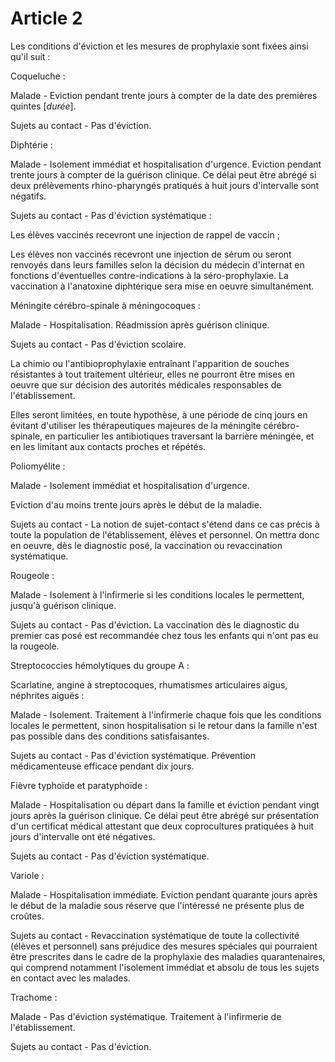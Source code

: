# Article 2

Les conditions d'éviction et les mesures de prophylaxie sont fixées ainsi qu'il suit :

Coqueluche :

Malade - Eviction pendant trente jours à compter de la date des premières quintes [*durée*].

Sujets au contact - Pas d'éviction.

Diphtérie :

Malade - Isolement immédiat et hospitalisation d'urgence. Eviction pendant trente jours à compter de la guérison clinique. Ce délai peut être abrégé si deux prélèvements rhino-pharyngés pratiqués à huit jours d'intervalle sont négatifs.

Sujets au contact - Pas d'éviction systématique :

Les élèves vaccinés recevront une injection de rappel de vaccin ;

Les élèves non vaccinés recevront une injection de sérum ou seront renvoyés dans leurs familles selon la décision du médecin d'internat en fonctions d'éventuelles contre-indications à la séro-prophylaxie. La vaccination à l'anatoxine diphtérique sera mise en oeuvre simultanément.

Méningite cérébro-spinale à méningocoques :

Malade - Hospitalisation. Réadmission après guérison clinique.

Sujets au contact - Pas d'éviction scolaire.

La chimio ou l'antibioprophylaxie entraînant l'apparition de souches résistantes à tout traitement ultérieur, elles ne pourront être mises en oeuvre que sur décision des autorités médicales responsables de l'établissement.

Elles seront limitées, en toute hypothèse, à une période de cinq jours en évitant d'utiliser les thérapeutiques majeures de la méningite cérébro-spinale, en particulier les antibiotiques traversant la barrière méningée, et en les limitant aux contacts proches et répétés.

Poliomyélite :

Malade - Isolement immédiat et hospitalisation d'urgence.

Eviction d'au moins trente jours après le début de la maladie.

Sujets au contact - La notion de sujet-contact s'étend dans ce cas précis à toute la population de l'établissement, élèves et personnel. On mettra donc en oeuvre, dès le diagnostic posé, la vaccination ou revaccination systématique.

Rougeole :

Malade - Isolement à l'infirmerie si les conditions locales le permettent, jusqu'à guérison clinique.

Sujets au contact - Pas d'éviction. La vaccination dès le diagnostic du premier cas posé est recommandée chez tous les enfants qui n'ont pas eu la rougeole.

Streptococcies hémolytiques du groupe A :

Scarlatine, angine à streptocoques, rhumatismes articulaires aigus, néphrites aiguës :

Malade - Isolement. Traitement à l'infirmerie chaque fois que les conditions locales le permettent, sinon hospitalisation si le retour dans la famille n'est pas possible dans des conditions satisfaisantes.

Sujets au contact - Pas d'éviction systématique. Prévention médicamenteuse efficace pendant dix jours.

Fièvre typhoïde et paratyphoïde :

Malade - Hospitalisation ou départ dans la famille et éviction pendant vingt jours après la guérison clinique. Ce délai peut être abrégé sur présentation d'un certificat médical attestant que deux coprocultures pratiquées à huit jours d'intervalle ont été négatives.

Sujets au contact - Pas d'éviction systématique.

Variole :

Malade - Hospitalisation immédiate. Eviction pendant quarante jours après le début de la maladie sous réserve que l'intéressé ne présente plus de croûtes.

Sujets au contact - Revaccination systématique de toute la collectivité (élèves et personnel) sans préjudice des mesures spéciales qui pourraient être prescrites dans le cadre de la prophylaxie des maladies quarantenaires, qui comprend notamment l'isolement immédiat et absolu de tous les sujets en contact avec les malades.

Trachome :

Malade - Pas d'éviction systématique. Traitement à l'infirmerie de l'établissement.

Sujets au contact - Pas d'éviction.
